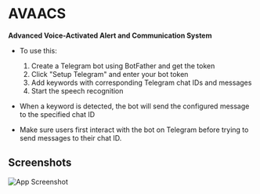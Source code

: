 # AVAACS

**Advanced Voice-Activated Alert and Communication System**

- To use this:
  1. Create a Telegram bot using BotFather and get the token
  2. Click "Setup Telegram" and enter your bot token
  3. Add keywords with corresponding Telegram chat IDs and messages
  4. Start the speech recognition
- When a keyword is detected, the bot will send the configured message to the specified chat ID

- Make sure users first interact with the bot on Telegram before trying to send messages to their chat ID.

## Screenshots

![App Screenshot](https://i.ibb.co/gLBHPwRV/image.png)
